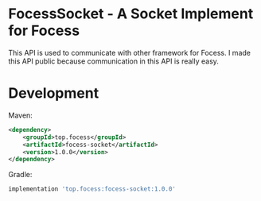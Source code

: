 # FocessSocket - A Socket Implement for Focess

This API is used to communicate with other framework for Focess. I made this API public because communication in this API is really easy.

# Development

Maven:

```xml
<dependency>
    <groupId>top.focess</groupId>
    <artifactId>focess-socket</artifactId>
    <version>1.0.0</version>
</dependency>
```

Gradle:

```gradle
implementation 'top.focess:focess-socket:1.0.0'
```